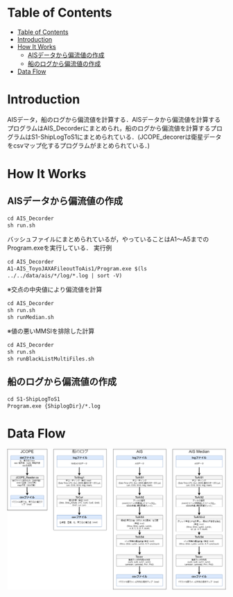 # Table of Contents
- [Table of Contents](#table-of-contents)
- [Introduction](#introduction)
- [How It Works](#how-it-works)
  - [AISデータから偏流値の作成](#aisデータから偏流値の作成)
  - [船のログから偏流値の作成](#船のログから偏流値の作成)
- [Data Flow](#data-flow)


# Introduction
AISデータ，船のログから偏流値を計算する．AISデータから偏流値を計算するプログラムはAIS_Decorderにまとめられ，船のログから偏流値を計算するプログラムはS1-ShipLogToS1にまとめられている．(JCOPE_decorerは衛星データをcsvマップ化するプログラムがまとめられている．)

# How It Works 
## AISデータから偏流値の作成
```
cd AIS_Decorder
sh run.sh 
```

バッシュファイルにまとめられているが，やっていることはA1～A5までのProgram.exeを実行している．
実行例
```
cd AIS_Decorder
A1-AIS_ToyoJAXAFileoutToAis1/Program.exe $(ls ../../data/ais/*/log/*.log | sort -V)
```

※交点の中央値により偏流値を計算
```
cd AIS_Decorder
sh run.sh 
sh runMedian.sh
```

※値の悪いMMSIを排除した計算
```
cd AIS_Decorder
sh run.sh 
sh runBlackListMultiFiles.sh
```

## 船のログから偏流値の作成
```
cd S1-ShipLogToS1
Program.exe {ShiplogDir}/*.log
```

# Data Flow
![DataFlow](./images/dataFlow.png)